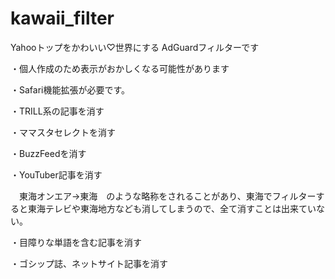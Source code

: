# kawaii_filter

Yahooトップをかわいい♡世界にする
AdGuardフィルターです

・個人作成のため表示がおかしくなる可能性があります

・Safari機能拡張が必要です。

・TRILL系の記事を消す

・ママスタセレクトを消す

・BuzzFeedを消す

・YouTuber記事を消す

　東海オンエア→東海　のような略称をされることがあり、東海でフィルターすると東海テレビや東海地方なども消してしまうので、全て消すことは出来ていない。

・目障りな単語を含む記事を消す

・ゴシップ誌、ネットサイト記事を消す
